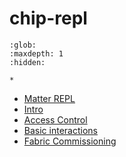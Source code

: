 # chip-repl

```{toctree}
:glob:
:maxdepth: 1
:hidden:

*
```

-   [Matter REPL](./matter-repl.md)
-   [Intro](./Matter_REPL_Intro.ipynb)
-   [Access Control](./Matter_Access_Control.ipynb)
-   [Basic interactions](./Matter_Basic_Interactions.ipynb)
-   [Fabric Commissioning](./Matter_Multi_Fabric_Commissioning.ipynb)
